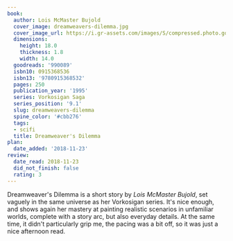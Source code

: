 ```yaml
---
book:
  author: Lois McMaster Bujold
  cover_image: dreamweavers-dilemma.jpg
  cover_image_url: https://i.gr-assets.com/images/S/compressed.photo.goodreads.com/books/1395312075l/990089._SX98_.jpg
  dimensions:
    height: 18.0
    thickness: 1.8
    width: 14.0
  goodreads: '990089'
  isbn10: 0915368536
  isbn13: '9780915368532'
  pages: 250
  publication_year: '1995'
  series: Vorkosigan Saga
  series_position: '9.1'
  slug: dreamweavers-dilemma
  spine_color: '#cbb276'
  tags:
  - scifi
  title: Dreamweaver's Dilemma
plan:
  date_added: '2018-11-23'
review:
  date_read: 2018-11-23
  did_not_finish: false
  rating: 3
---
```


Dreamweaver's Dilemma is a short story by *Lois McMaster Bujold*, set vaguely in the same universe as her Vorkosigan series. It's nice enough, and shows again her mastery at painting realistic scenarios in unfamiliar worlds, complete with a story arc, but also everyday details. At the same time, it didn't particularly grip me, the pacing was a bit off, so it was just a nice afternoon read.
